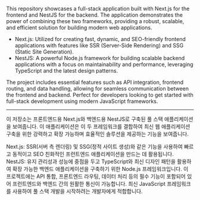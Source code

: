 This repository showcases a full-stack application built with Next.js for the frontend and NestJS for the backend.
The application demonstrates the power of combining these two frameworks, providing a robust, scalable, and efficient solution for building modern web applications.

- Next.js: Utilized for creating fast, dynamic, and SEO-friendly frontend applications with features like SSR (Server-Side Rendering) and SSG (Static Site Generation).
- NestJS: A powerful Node.js framework for building scalable backend applications with a focus on maintainability and performance, leveraging TypeScript and the latest design patterns.

The project includes essential features such as API integration, frontend routing, and data handling, allowing for seamless communication between the frontend and backend.
Perfect for developers looking to get started with full-stack development using modern JavaScript frameworks.

---

이 저장소는 프론트엔드용 Next.js와 백엔드용 NestJS로 구축된 풀 스택 애플리케이션을 보여줍니다. 이 애플리케이션은 이 두 프레임워크를 결합하여 최신 웹 애플리케이션 구축을 위한 강력하고 확장 가능하며 효율적인 솔루션을 제공하는 기능을 보여줍니다.

Next.js: SSR(서버 측 렌더링) 및 SSG(정적 사이트 생성)와 같은 기능을 사용하여 빠르고 동적이고 SEO 친화적인 프런트엔드 애플리케이션을 만드는 데 활용됩니다.
NestJS: 유지 관리성과 성능에 중점을 두고 TypeScript와 최신 디자인 패턴을 활용하여 확장 가능한 백엔드 애플리케이션을 구축하기 위한 Node.js 프레임워크입니다.
이 프로젝트에는 API 통합, 프론트엔드 라우팅, 데이터 처리 등의 필수 기능이 포함되어 있어 프런트엔드와 백엔드 간의 원활한 통신이 가능합니다. 최신 JavaScript 프레임워크를 사용하여 풀 스택 개발을 시작하려는 개발자에게 적합합니다.
